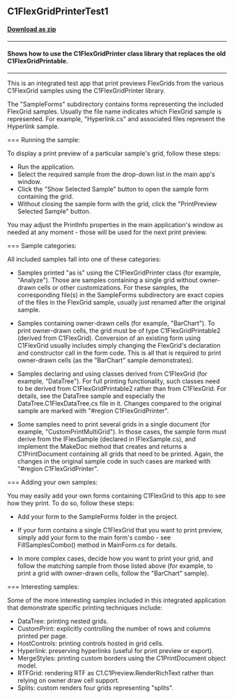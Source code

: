 ## C1FlexGridPrinterTest1
#### [Download as zip](https://grapecity.github.io/DownGit/#/home?url=https://github.com/GrapeCity/ComponentOne-WinForms-Samples/tree/master/Next\PrintDocument\CS\C1FlexGridPrintable2\Test1)
____
#### Shows how to use the C1FlexGridPrinter class library that replaces the old C1FlexGridPrintable.
____
This is an integrated test app that print previews FlexGrids from the
various C1FlexGrid samples using the C1FlexGridPrinter library.

The "SampleForms" subdirectory contains forms representing the included
FlexGrid samples. Usually the file name indicates which FlexGrid
sample is represented. For example, "Hyperlink.cs" and associated files
represent the Hyperlink sample.

=== Running the sample:

To display a print preview of a particular sample's grid, follow these steps:

* Run the application.
* Select the required sample from the drop-down list in the main app's window.
* Click the "Show Selected Sample" button to open the sample form containing the grid.
* Without closing the sample form with the grid, click the "PrintPreview Selected Sample" button.

You may adjust the PrintInfo properties in the main application's window as
needed at any moment - those will be used for the next print preview.

=== Sample categories:

All included samples fall into one of these categories:

* Samples printed "as is" using the C1FlexGridPrinter class (for example,
   "Analyze"). Those are samples containing a single grid without owner-
   drawn cells or other customizations. For these samples, the
   corresponding file(s) in the SampleForms subdirectory are exact
   copies of the files in the FlexGrid sample, usually just renamed
   after the original sample.

* Samples containing owner-drawn cells (for example, "BarChart"). To print
   owner-drawn cells, the grid must be of type C1FlexGridPrintable2
   (derived from C1FlexGrid). Conversion of an existing form using
   C1FlexGrid usually includes simply changing the FlexGrid's
   declaration and constructor call in the form code. This is all that
   is required to print owner-drawn cells (as the "BarChart" sample
   demonstrates).

* Samples declaring and using classes derived from C1FlexGrid (for example,
   "DataTree"). For full printing functionality, such classes need to be
   derived from C1FlexGridPrintable2 rather than from C1FlexGrid. For
   details, see the DataTree sample and especially the
   DataTree.C1FlexDataTree.cs file in it. Changes compared to the
   original sample are marked with "#region C1FlexGridPrinter".

* Some samples need to print several grids in a single document
   (for example, "CustomPrintMultiGrid"). In those cases, the sample form must
   derive from the IFlexSample (declared in IFlexSample.cs), and
   implement the MakeDoc method that creates and returns a
   C1PrintDocument containing all grids that need to be printed. Again,
   the changes in the original sample code in such cases are marked with
   "#region C1FlexGridPrinter".

=== Adding your own samples:

You may easily add your own forms containing C1FlexGrid to this app to see how
they print. To do so, follow these steps:

* Add your form to the SampleForms folder in the project.
* If your form contains a single C1FlexGrid that you want to print
  preview, simply add your form to the main form's combo - see
  FillSamplesCombo() method in MainForm.cs for details.

* In more complex cases, decide how you want to print your grid, and
  follow the matching sample from those listed above (for example, to print a
  grid with owner-drawn cells, follow the "BarChart" sample).

=== Interesting samples:

Some of the more interesting samples included in this integrated application
that demonstrate specific printing techniques include:

* DataTree: printing nested grids.
* CustomPrint: explicitly controlling the number of rows and columns printed per page.
* HostControls: printing controls hosted in grid cells.
* Hyperlink: preserving hyperlinks (useful for print preview or export).
* MergeStyles: printing custom borders using the C1PrintDocument object model.
* RTFGrid: rendering RTF as C1.C1Preview.RenderRichText rather than relying on owner draw cell support.
* Splits: custom renders four grids representing "splits".
